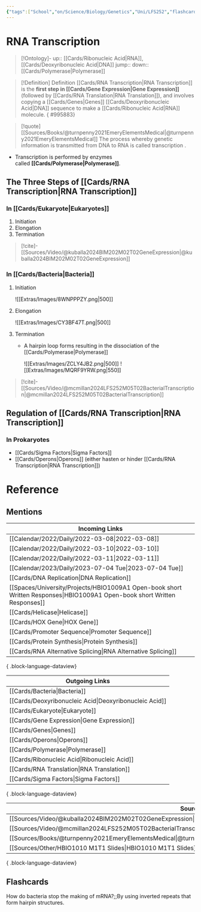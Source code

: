 ```yaml
---
{"tags":["School","on/Science/Biology/Genetics","Uni/LFS252","flashcards/LFS252"],"date created":"2022-03-08 Tue","edited":"2023-04-06 Thu","dg-publish":true,"permalink":"/cards/rna-transcription/","dgPassFrontmatter":true}
---
```


# RNA Transcription

> [!Ontology]-
> up:: [[Cards/Ribonucleic Acid\|RNA]], [[Cards/Deoxyribonucleic Acid\|DNA]]
> jump::
> down:: [[Cards/Polymerase\|Polymerase]]

> [!Definition] Definition
> [[Cards/RNA Transcription\|RNA Transcription]] is the **first step in [[Cards/Gene Expression\|Gene Expression]]** (followed by [[Cards/RNA Translation\|RNA Translation]]), and involves copying a [[Cards/Genes\|Genes]] [[Cards/Deoxyribonucleic Acid\|DNA]] sequence to make a [[Cards/Ribonucleic Acid\|RNA]] molecule.
{ #995883}


> [!quote] [[Sources/Books/@turnpenny2021EmeryElementsMedical\|@turnpenny2021EmeryElementsMedical]]
> The process whereby genetic information is transmitted from DNA to RNA is called transcription .

- Transcription is performed by enzymes called **[[Cards/Polymerase\|Polymerase]]**.

## The Three Steps of [[Cards/RNA Transcription\|RNA Transcription]]

### In [[Cards/Eukaryote\|Eukaryotes]]

1. Initiation
2. Elongation
3. Termination

> [!cite]-
> [[Sources/Video/@kuballa2024BIM202M02T02GeneExpression\|@kuballa2024BIM202M02T02GeneExpression]]

### In [[Cards/Bacteria\|Bacteria]]

1. Initiation

	![[Extras/Images/8WNPPPZY.png\|500]]

2. Elongation
	
	![[Extras/Images/CY3BF47T.png\|500]]

3. Termination
	- A hairpin loop forms resulting in the dissociation of the [[Cards/Polymerase\|Polymerase]]

		![[Extras/Images/ZCLY4JB2.png\|500]]
		![[Extras/Images/MQRF9YRW.png\|550]]

> [!cite]-
> [[Sources/Video/@mcmillan2024LFS252M05T02BacterialTranscription\|@mcmillan2024LFS252M05T02BacterialTranscription]]

## Regulation of [[Cards/RNA Transcription\|RNA Transcription]]

### In Prokaryotes

- [[Cards/Sigma Factors\|Sigma Factors]]
- [[Cards/Operons\|Operons]] (either hasten or hinder [[Cards/RNA Transcription\|RNA Transcription]])

# Reference

## Mentions

| Incoming Links                                                                                                               |
| ---------------------------------------------------------------------------------------------------------------------------- |
| [[Calendar/2022/Daily/2022-03-08\|2022-03-08]]                                                                            |
| [[Calendar/2022/Daily/2022-03-10\|2022-03-10]]                                                                            |
| [[Calendar/2022/Daily/2022-03-11\|2022-03-11]]                                                                            |
| [[Calendar/2023/Daily/2023-07-04 Tue\|2023-07-04 Tue]]                                                                    |
| [[Cards/DNA Replication\|DNA Replication]]                                                                                |
| [[Spaces/University/Projects/HBIO1009A1 Open-book short Written Responses\|HBIO1009A1 Open-book short Written Responses]] |
| [[Cards/Helicase\|Helicase]]                                                                                              |
| [[Cards/HOX Gene\|HOX Gene]]                                                                                              |
| [[Cards/Promoter Sequence\|Promoter Sequence]]                                                                            |
| [[Cards/Protein Synthesis\|Protein Synthesis]]                                                                            |
| [[Cards/RNA Alternative Splicing\|RNA Alternative Splicing]]                                                              |

{ .block-language-dataview}

| Outgoing Links                                            |
| --------------------------------------------------------- |
| [[Cards/Bacteria\|Bacteria]]                           |
| [[Cards/Deoxyribonucleic Acid\|Deoxyribonucleic Acid]] |
| [[Cards/Eukaryote\|Eukaryote]]                         |
| [[Cards/Gene Expression\|Gene Expression]]             |
| [[Cards/Genes\|Genes]]                                 |
| [[Cards/Operons\|Operons]]                             |
| [[Cards/Polymerase\|Polymerase]]                       |
| [[Cards/Ribonucleic Acid\|Ribonucleic Acid]]           |
| [[Cards/RNA Translation\|RNA Translation]]             |
| [[Cards/Sigma Factors\|Sigma Factors]]                 |

{ .block-language-dataview}

| Sources                                                                                                               |
| --------------------------------------------------------------------------------------------------------------------- |
| [[Sources/Video/@kuballa2024BIM202M02T02GeneExpression\|@kuballa2024BIM202M02T02GeneExpression]]                   |
| [[Sources/Video/@mcmillan2024LFS252M05T02BacterialTranscription\|@mcmillan2024LFS252M05T02BacterialTranscription]] |
| [[Sources/Books/@turnpenny2021EmeryElementsMedical\|@turnpenny2021EmeryElementsMedical]]                           |
| [[Sources/Other/HBIO1010 M1T1 Slides\|HBIO1010 M1T1 Slides]]                                                       |

{ .block-language-dataview}

## Flashcards

How do bacteria stop the making of mRNA?;;By using inverted repeats that form hairpin structures.
<!--SR:!2024-11-07,2,190-->